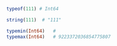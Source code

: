 ```julia
typeof(111) # Int64
```

```julia
string(111)  # "111"
```

```julia
typemin(Int64)   # 
typemax(Int64)   # 9223372036854775807
```

